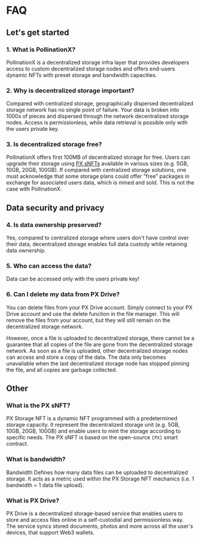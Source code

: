 # FAQ

## Let's get started

### 1. What is PollinationX?

PollinationX is a decentralized storage infra layer that provides developers access to custom decentralized storage nodes and offers end-users dynamic NFTs with preset storage and bandwidth capacities.

### 2. Why is decentralized storage important?

Compared with centralized storage, geographically dispersed decentralized storage network has no single point of failure. Your data is broken into 1000s of pieces and dispersed through the network decentralized storage nodes. Access is permissionless, while data retrieval is possible only with the users private key.&#x20;

### 3. Is decentralized storage free?

PollinationX offers first 100MB of decentralized storage for free. Users can upgrade their storage using [PX sNFTs](../overview/px-storage-nft/) available in various sizes (e.g. 5GB, 10GB, 20GB, 100GB). If compared with centralized storage solutions, one must acknowledge that some storage plans could offer "free" packages in exchange for associated users data, which is mined and sold. This is not the case with PollinationX.&#x20;

## Data security and privacy

### 4. Is data ownership preserved?

Yes, compared to centralized storage where users don't have control over their data, decentralized storage enables full data custody while retaining data ownership.&#x20;

### 5. Who can access the data?

Data can be accessed only with the users private key!

### 6. Can I delete my data from PX Drive?

You can delete files from your PX Drive account. Simply connect to your PX Drive account and use the delete function in the file manager. This will remove the files from your account, but they will still remain on the decentralized storage network.

However, once a file is uploaded to decentralized storage, there cannot be a guarantee that all copies of the file are gone from the decentralized storage network. As soon as a file is uploaded, other decentralized storage nodes can access and store a copy of the data. The data only becomes unavailable when the last decentralized storage node has stopped pinning the file, and all copies are garbage collected.&#x20;

## Other

### What is the PX sNFT?

PX Storage NFT is a dynamic NFT programmed with a predetermined storage capacity. It represent the decentralized storage unit (e.g. 5GB, 10GB, 20GB, 100GB) and enable users to mint the storage according to specific needs. The PX sNFT is based on the open-source `[PX]` smart contract.

### What is bandwidth?&#x20;

Bandwidth Defines how many data files can be uploaded to decentralized storage. It acts as a metric used within the PX Storage NFT mechanics (i.e. 1 bandwidth = 1 data file upload).

### What is PX Drive?

PX Drive is a decentralized storage-based service that enables users to store and access files online in a self-custodial and permissionless way. The service syncs stored documents, photos and more across all the user's devices, that support Web3 wallets.

